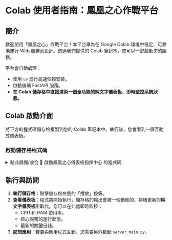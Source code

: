 # Colab 使用者指南：鳳凰之心作戰平台

## 簡介

歡迎使用「鳳凰之心」作戰平台！本平台專為在 Google Colab 環境中穩定、可靠地運行 Web 服務而設計。透過我們提供的 Colab 筆記本，您可以一鍵啟動您的服務。

平台會自動處理：

*   使用 `uv` 進行高速依賴安裝。
*   啟動後端 FastAPI 服務。
*   **在 Colab 儲存格中直接渲染一個全功能的純文字儀表板，即時監控系統狀態。**

## Colab 啟動介面

將下方的程式碼儲存格複製到您的 Colab 筆記本中。執行後，您會看到一個互動式儀表板。

### 啟動儲存格程式碼

<details>
<summary>點此展開/收合 🚀 啟動鳳凰之心儀表板指揮中心 的程式碼</summary>

```python
# 1. 克隆專案
!git clone https://github.com/YOUR_USERNAME/YOUR_REPOSITORY.git
%cd YOUR_REPOSITORY

# 2. 執行設定腳本
!./setup.sh

# 3. 啟動儀表板
import run
run.display_dashboard()
```
</details>

## 執行與訪問

1.  **執行儲存格**：點擊儲存格左側的「播放」按鈕。
2.  **查看儀表板**：程式將開始執行，儲存格的輸出會被一個動態的、持續更新的**純文字儀表板**所取代。您可以在此處即時監控：
    *   CPU 和 RAM 使用率。
    *   核心服務的運行狀態。
    *   最新的關鍵日誌。
3.  **訪問應用**：若要與應用程式互動，您需要另外啟動 `server_main.py`。
